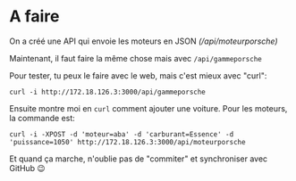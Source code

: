 # A faire

On a créé une API qui envoie les moteurs en JSON _(/api/moteurporsche)_

Maintenant, il faut faire la même chose mais avec `/api/gammeporsche`


Pour tester, tu peux le faire avec le web, mais c'est mieux avec "curl":

```shell
curl -i http://172.18.126.3:3000/api/gammeporsche
```

Ensuite montre moi en `curl` comment ajouter une voiture. Pour les moteurs, la commande est:

```shell
curl -i -XPOST -d 'moteur=aba' -d 'carburant=Essence' -d 'puissance=1050' http://172.18.126.3:3000/api/moteurporsche
```

Et quand ça marche, n'oublie pas de "commiter" et synchroniser avec GitHub :wink:
